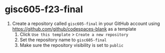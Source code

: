 # gisc605-f23-final
1. Create a repository called `gisc605-final` in your GitHub account using https://github.com/github/codespaces-blank as a template
    1. Click `Use this template` > `Create a new repository`
    2. Set the repository name to `gisc605-final`
    3. Make sure the repository visibility is set to `public`
